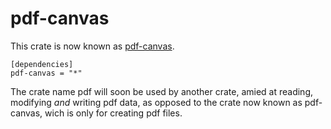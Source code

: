 # pdf-canvas

This crate is now known as
[pdf-canvas](https://crates.io/crates/pdf-canvas).

    [dependencies]
    pdf-canvas = "*"

The crate name pdf will soon be used by another crate, amied at
reading, modifying _and_ writing pdf data, as opposed to the crate now
known as pdf-canvas, wich is only for creating pdf files.
